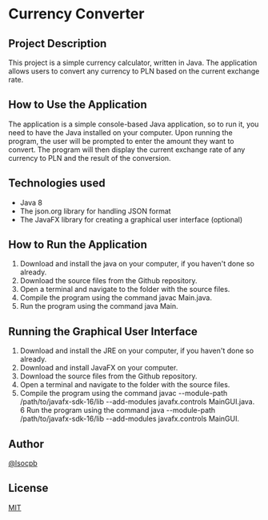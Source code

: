 # Currency Converter

## Project Description

This project is a simple currency calculator, written in Java. The application allows users to convert any currency to PLN based on the current exchange rate.

## How to Use the Application

The application is a simple console-based Java application, so to run it, you need to have the Java installed on your computer.
Upon running the program, the user will be prompted to enter the amount they want to convert. The program will then display the current exchange rate of any currency to PLN and the result of the conversion.

## Technologies used
* Java 8
* The json.org library for handling JSON format
* The JavaFX library for creating a graphical user interface (optional)

## How to Run the Application
1. Download and install the java on your computer, if you haven't done so already.
2. Download the source files from the Github repository.
3. Open a terminal and navigate to the folder with the source files.
4. Compile the program using the command javac Main.java.
5. Run the program using the command java Main.

## Running the Graphical User Interface
1. Download and install the JRE on your computer, if you haven't done so already.
2. Download and install JavaFX on your computer.
3. Download the source files from the Github repository.
4. Open a terminal and navigate to the folder with the source files.
5. Compile the program using the command javac --module-path /path/to/javafx-sdk-16/lib --add-modules javafx.controls MainGUI.java.
6  Run the program using the command java --module-path /path/to/javafx-sdk-16/lib --add-modules javafx.controls MainGUI.

## Author

[@lsocpb](https://github.com/lsocpb)

## License

[MIT](https://choosealicense.com/licenses/mit/)
